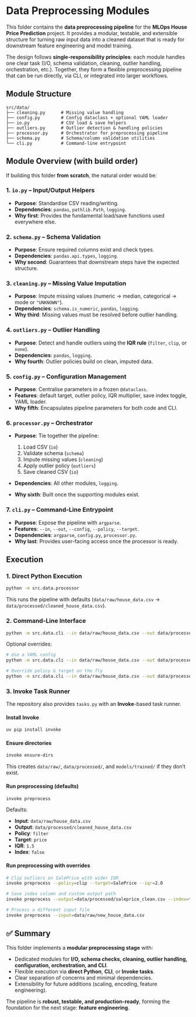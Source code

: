 # **Data Preprocessing Modules**

This folder contains the **data preprocessing pipeline** for the **MLOps House Price Prediction** project.
It provides a modular, testable, and extensible structure for turning raw input data into a cleaned dataset that is ready for downstream feature engineering and model training.

The design follows **single-responsibility principles**: each module handles one clear task (I/O, schema validation, cleaning, outlier handling, orchestration, etc.).
Together, they form a flexible preprocessing pipeline that can be run directly, via CLI, or integrated into larger workflows.



## **Module Structure**

```
src/data/
├── cleaning.py      # Missing value handling
├── config.py        # Config dataclass + optional YAML loader
├── io.py            # CSV load & save helpers
├── outliers.py      # Outlier detection & handling policies
├── processor.py     # Orchestrator for preprocessing pipeline
├── schema.py        # Schema/column validation utilities
└── cli.py           # Command-line entrypoint
```



## **Module Overview (with build order)**

If building this folder **from scratch**, the natural order would be:

### 1. `io.py` – Input/Output Helpers

* **Purpose**: Standardise CSV reading/writing.
* **Dependencies**: `pandas`, `pathlib.Path`, `logging`.
* **Why first**: Provides the fundamental load/save functions used everywhere else.

### 2. `schema.py` – Schema Validation

* **Purpose**: Ensure required columns exist and check types.
* **Dependencies**: `pandas.api.types`, `logging`.
* **Why second**: Guarantees that downstream steps have the expected structure.

### 3. `cleaning.py` – Missing Value Imputation

* **Purpose**: Impute missing values (numeric → median, categorical → mode or `"UNKNOWN"`).
* **Dependencies**: `schema.is_numeric`, `pandas`, `logging`.
* **Why third**: Missing values must be resolved before outlier handling.

### 4. `outliers.py` – Outlier Handling

* **Purpose**: Detect and handle outliers using the **IQR rule** (`filter`, `clip`, or `none`).
* **Dependencies**: `pandas`, `logging`.
* **Why fourth**: Outlier policies build on clean, imputed data.

### 5. `config.py` – Configuration Management

* **Purpose**: Centralise parameters in a frozen `@dataclass`.
* **Features**: default target, outlier policy, IQR multiplier, save index toggle, YAML loader.
* **Why fifth**: Encapsulates pipeline parameters for both code and CLI.

### 6. `processor.py` – Orchestrator

* **Purpose**: Tie together the pipeline:

  1. Load CSV (`io`)
  2. Validate schema (`schema`)
  3. Impute missing values (`cleaning`)
  4. Apply outlier policy (`outliers`)
  5. Save cleaned CSV (`io`)
* **Dependencies**: All other modules, `logging`.
* **Why sixth**: Built once the supporting modules exist.

### 7. `cli.py` – Command-Line Entrypoint

* **Purpose**: Expose the pipeline with `argparse`.
* **Features**: `--in`, `--out`, `--config`, `--policy`, `--target`.
* **Dependencies**: `argparse`, `config.py`, `processor.py`.
* **Why last**: Provides user-facing access once the processor is ready.



## **Execution**

### 1. Direct Python Execution

```bash
python -m src.data.processor
```

This runs the pipeline with defaults (`data/raw/house_data.csv` → `data/processed/cleaned_house_data.csv`).



### 2. Command-Line Interface

```bash
python -m src.data.cli --in data/raw/house_data.csv --out data/processed/cleaned_house_data.csv --policy filter
```

Optional overrides:

```bash
# Use a YAML config
python -m src.data.cli --in data/raw/house_data.csv --out data/processed/cleaned_house_data.csv --config=config.yaml

# Override policy & target on the fly
python -m src.data.cli --in data/raw/house_data.csv --out data/processed/cleaned_house_data.csv --policy clip --target price
```



### 3. Invoke Task Runner

The repository also provides `tasks.py` with an **Invoke**-based task runner.

#### Install Invoke

```bash
uv pip install invoke
```

#### Ensure directories

```bash
invoke ensure-dirs
```

This creates `data/raw/`, `data/processed/`, and `models/trained/` if they don’t exist.

#### Run preprocessing (defaults)

```bash
invoke preprocess
```

Defaults:

* **Input**: `data/raw/house_data.csv`
* **Output**: `data/processed/cleaned_house_data.csv`
* **Policy**: `filter`
* **Target**: `price`
* **IQR**: `1.5`
* **Index**: `false`

#### Run preprocessing with overrides

```bash
# Clip outliers on SalePrice with wider IQR
invoke preprocess --policy=clip --target=SalePrice --iqr=2.0

# Save index column and custom output path
invoke preprocess --output=data/processed/saleprice_clean.csv --index=true

# Process a different input file
invoke preprocess --input=data/raw/new_house_data.csv
```



## ✅ Summary

This folder implements a **modular preprocessing stage** with:

* Dedicated modules for **I/O, schema checks, cleaning, outlier handling, configuration, orchestration, and CLI**.
* Flexible execution via **direct Python**, **CLI**, or **Invoke tasks**.
* Clear separation of concerns and minimal dependencies.
* Extensibility for future additions (scaling, encoding, feature engineering).

The pipeline is **robust, testable, and production-ready**, forming the foundation for the next stage: **feature engineering**.